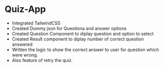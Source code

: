 # Quiz-App
- Integrated TailwindCSS
- Created Dummy json for Questiona and answer options
- Created Question Component to diplay question and option to select
- Created Result component to diplay number of correct question answered
- Written the logic to show the correct answer to user for question which were wrong.
- Also feature of retry the quiz.